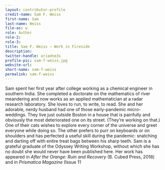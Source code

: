 ```yaml
---
layout: contributor-profile
credit-name: Sam F. Weiss
first-name: Sam
last-name: Weiss
file-as: w
role: Author
role-2:
role-3:
title: Sam F. Weiss — Work in Fireside
description:
twitter-handle: ariadne3s
profile-pic: sam-f-weiss.jpg
website-url:
short-name: sam-f-weiss
permalink: sam-f-weiss
---
```

Sam spent her first year after college working as a chemical engineer in southern India. She completed a doctorate on the mathematics of river meandering and now works as an applied mathematician at a radar research laboratory. She loves to run, to write, to read. She and her adorable, nerdy husband had one of those early-pandemic micro-weddings. They live just outside Boston in a house that is painfully and obviously the most deteriorated one on its street. (They’re working on that.) One of their cats wishes to explore every corner of the universe and greet everyone while doing so. The other prefers to purr on keyboards or on shoulders and has perfected a useful skill during the pandemic: snatching and darting off with entire treat bags between his sharp teeth. Sam is a grateful graduate of the Odyssey Writing Workshop, without which she has no doubt she would never have been published here. Her work has appeared in _After the Orange: Ruin and Recovery_ (B. Cubed Press, 2018) and in _Prismatica Magazine_ (Issue 11
